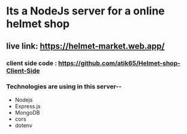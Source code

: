 # Its a NodeJs server for a online helmet shop

## live link: https://helmet-market.web.app/
### client side code : https://github.com/atik65/Helmet-shop-Client-Side

### Technologies are using in this server--
- Nodejs
- Express.js
- MongoDB
- cors
- dotenv
